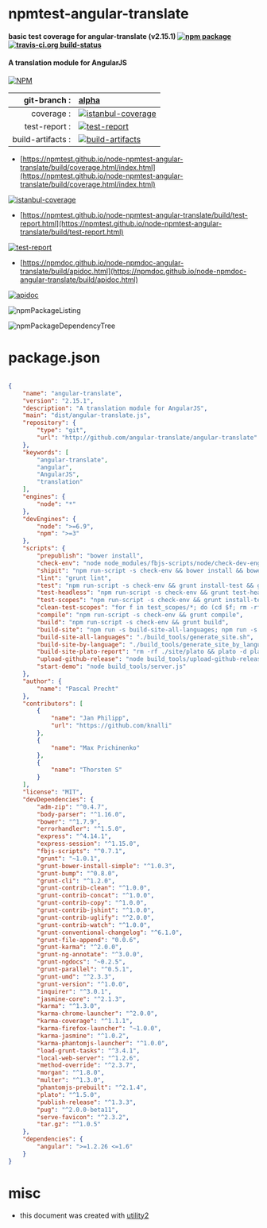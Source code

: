 # npmtest-angular-translate

#### basic test coverage for  angular-translate (v2.15.1)  [![npm package](https://img.shields.io/npm/v/npmtest-angular-translate.svg?style=flat-square)](https://www.npmjs.org/package/npmtest-angular-translate) [![travis-ci.org build-status](https://api.travis-ci.org/npmtest/node-npmtest-angular-translate.svg)](https://travis-ci.org/npmtest/node-npmtest-angular-translate)

#### A translation module for AngularJS

[![NPM](https://nodei.co/npm/angular-translate.png?downloads=true&downloadRank=true&stars=true)](https://www.npmjs.com/package/angular-translate)

| git-branch : | [alpha](https://github.com/npmtest/node-npmtest-angular-translate/tree/alpha)|
|--:|:--|
| coverage : | [![istanbul-coverage](https://npmtest.github.io/node-npmtest-angular-translate/build/coverage.badge.svg)](https://npmtest.github.io/node-npmtest-angular-translate/build/coverage.html/index.html)|
| test-report : | [![test-report](https://npmtest.github.io/node-npmtest-angular-translate/build/test-report.badge.svg)](https://npmtest.github.io/node-npmtest-angular-translate/build/test-report.html)|
| build-artifacts : | [![build-artifacts](https://npmtest.github.io/node-npmtest-angular-translate/glyphicons_144_folder_open.png)](https://github.com/npmtest/node-npmtest-angular-translate/tree/gh-pages/build)|

- [https://npmtest.github.io/node-npmtest-angular-translate/build/coverage.html/index.html](https://npmtest.github.io/node-npmtest-angular-translate/build/coverage.html/index.html)

[![istanbul-coverage](https://npmtest.github.io/node-npmtest-angular-translate/build/screenCapture.buildCi.browser.%252Ftmp%252Fbuild%252Fcoverage.lib.html.png)](https://npmtest.github.io/node-npmtest-angular-translate/build/coverage.html/index.html)

- [https://npmtest.github.io/node-npmtest-angular-translate/build/test-report.html](https://npmtest.github.io/node-npmtest-angular-translate/build/test-report.html)

[![test-report](https://npmtest.github.io/node-npmtest-angular-translate/build/screenCapture.buildCi.browser.%252Ftmp%252Fbuild%252Ftest-report.html.png)](https://npmtest.github.io/node-npmtest-angular-translate/build/test-report.html)

- [https://npmdoc.github.io/node-npmdoc-angular-translate/build/apidoc.html](https://npmdoc.github.io/node-npmdoc-angular-translate/build/apidoc.html)

[![apidoc](https://npmdoc.github.io/node-npmdoc-angular-translate/build/screenCapture.buildCi.browser.%252Ftmp%252Fbuild%252Fapidoc.html.png)](https://npmdoc.github.io/node-npmdoc-angular-translate/build/apidoc.html)

![npmPackageListing](https://npmtest.github.io/node-npmtest-angular-translate/build/screenCapture.npmPackageListing.svg)

![npmPackageDependencyTree](https://npmtest.github.io/node-npmtest-angular-translate/build/screenCapture.npmPackageDependencyTree.svg)



# package.json

```json

{
    "name": "angular-translate",
    "version": "2.15.1",
    "description": "A translation module for AngularJS",
    "main": "dist/angular-translate.js",
    "repository": {
        "type": "git",
        "url": "http://github.com/angular-translate/angular-translate"
    },
    "keywords": [
        "angular-translate",
        "angular",
        "AngularJS",
        "translation"
    ],
    "engines": {
        "node": "*"
    },
    "devEngines": {
        "node": ">=6.9",
        "npm": ">=3"
    },
    "scripts": {
        "prepublish": "bower install",
        "check-env": "node node_modules/fbjs-scripts/node/check-dev-engines.js package.json",
        "shipit": "npm run-script -s check-env && bower install && bower update && grunt prepare-release",
        "lint": "grunt lint",
        "test": "npm run-script -s check-env && grunt install-test && grunt test",
        "test-headless": "npm run-script -s check-env && grunt test-headless",
        "test-scopes": "npm run-script -s check-env && grunt install-test && for f in test_scopes/*; do TEST_SCOPE=\"'basename $f'\" grunt test; done",
        "clean-test-scopes": "for f in test_scopes/*; do (cd $f; rm -rf bower_components); done",
        "compile": "npm run-script -s check-env && grunt compile",
        "build": "npm run-script -s check-env && grunt build",
        "build-site": "npm run -s build-site-all-languages; npm run -s build-site-plato-report",
        "build-site-all-languages": "./build_tools/generate_site.sh",
        "build-site-by-language": "./build_tools/generate_site_by_language.sh",
        "build-site-plato-report": "rm -rf ./site/plato && plato -d plato -l .jshintrc src/*.js src/**/*.js && mv plato site",
        "upload-github-release": "node build_tools/upload-github-release.js",
        "start-demo": "node build_tools/server.js"
    },
    "author": {
        "name": "Pascal Precht"
    },
    "contributors": [
        {
            "name": "Jan Philipp",
            "url": "https://github.com/knalli"
        },
        {
            "name": "Max Prichinenko"
        },
        {
            "name": "Thorsten S"
        }
    ],
    "license": "MIT",
    "devDependencies": {
        "adm-zip": "^0.4.7",
        "body-parser": "^1.16.0",
        "bower": "^1.7.9",
        "errorhandler": "^1.5.0",
        "express": "^4.14.1",
        "express-session": "^1.15.0",
        "fbjs-scripts": "^0.7.1",
        "grunt": "~1.0.1",
        "grunt-bower-install-simple": "^1.0.3",
        "grunt-bump": "^0.8.0",
        "grunt-cli": "^1.2.0",
        "grunt-contrib-clean": "^1.0.0",
        "grunt-contrib-concat": "^1.0.0",
        "grunt-contrib-copy": "^1.0.0",
        "grunt-contrib-jshint": "^1.0.0",
        "grunt-contrib-uglify": "^2.0.0",
        "grunt-contrib-watch": "^1.0.0",
        "grunt-conventional-changelog": "^6.1.0",
        "grunt-file-append": "0.0.6",
        "grunt-karma": "^2.0.0",
        "grunt-ng-annotate": "^3.0.0",
        "grunt-ngdocs": "~0.2.5",
        "grunt-parallel": "^0.5.1",
        "grunt-umd": "^2.3.3",
        "grunt-version": "^1.0.0",
        "inquirer": "^3.0.1",
        "jasmine-core": "^2.1.3",
        "karma": "^1.3.0",
        "karma-chrome-launcher": "^2.0.0",
        "karma-coverage": "^1.1.1",
        "karma-firefox-launcher": "~1.0.0",
        "karma-jasmine": "^1.0.2",
        "karma-phantomjs-launcher": "^1.0.0",
        "load-grunt-tasks": "^3.4.1",
        "local-web-server": "^1.2.6",
        "method-override": "^2.3.7",
        "morgan": "^1.8.0",
        "multer": "^1.3.0",
        "phantomjs-prebuilt": "^2.1.4",
        "plato": "^1.5.0",
        "publish-release": "^1.3.3",
        "pug": "^2.0.0-beta11",
        "serve-favicon": "^2.3.2",
        "tar.gz": "^1.0.5"
    },
    "dependencies": {
        "angular": ">=1.2.26 <=1.6"
    }
}
```



# misc
- this document was created with [utility2](https://github.com/kaizhu256/node-utility2)
